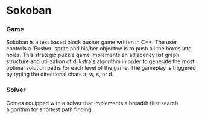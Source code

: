 # Sokoban

### Game
Sokoban is a text based block pusher game written in C++. The user controls a 'Pusher' sprite and his/her objective is to push all the boxes into holes. This strategic puzzle game implements an adjacency list graph structure and utilization of dijkstra's algorithm in order to generate the most optimal solution paths for each level of the game. The gameplay is triggered by typing the directional chars a, w, s, or d.

### Solver

Comes equipped with a solver that implements a breadth first search algorithm for shortest path finding.
